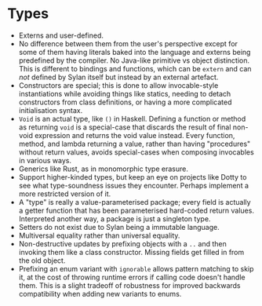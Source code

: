 # Types

* Externs and user-defined.
* No difference between them from the user's perspective except for some of them
  having literals baked into the language and externs being predefined by the
  compiler. No Java-like primitive vs object distinction. This is different to
  bindings and functions, which can be `extern` and can _not_ defined by Sylan
  itself but instead by an external artefact.
* Constructors are special; this is done to allow invocable-style instantiations
  while avoiding things like statics, needing to detach constructors from class
  definitions, or having a more complicated initialisation syntax.
* `Void` is an actual type, like `()` in Haskell. Defining a function or method
  as returning `void` is a special-case that discards the result of final
  non-void expression and returns the void value instead. Every function,
  method, and lambda returning a value, rather than having "procedures" without
  return values, avoids special-cases when composing invocables in various ways.
* Generics like Rust, as in monomorphic type erasure.
* Support higher-kinded types, but keep an eye on projects like Dotty to see
  what type-soundness issues they encounter. Perhaps implement a more restricted
  version of it.
* A "type" is really a value-parameterised package; every field is actually a
  getter function that has been parameterised hard-coded return values.
  Interpreted another way, a package is just a singleton type.
* Setters do not exist due to Sylan being a immutable language.
* Multiversal equality rather than universal equality.
* Non-destructive updates by prefixing objects with a `..` and then invoking
  them like a class constructor. Missing fields get filled in from the old
  object.
* Prefixing an enum variant with `ignorable` allows pattern matching to skip it,
  at the cost of throwing runtime errors if calling code doesn't handle them.
  This is a slight tradeoff of robustness for improved backwards compatibility
  when adding new variants to enums.
